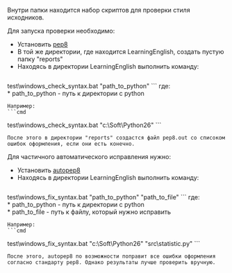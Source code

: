 Внутри папки находится набор скриптов для проверки стиля исходников.

Для запуска проверки необходимо:

* Установить [pep8](http://pep8.readthedocs.org/en/latest/intro.html)
* В той же директории, где находится LearningEnglish, создать пустую папку "reports"
* Находясь в директории LearningEnglish выполнить команду:
    ```cmd
test\windows_check_syntax.bat "path_to_python"
    ```
где:  
    * path_to_python - путь к директории с python  

    Например:
    ```cmd
test\windows_check_syntax.bat "c:\Soft\Python26"
    ```

    После этого в директории "reports" создастся файл pep8.out со списоком ошибок оформления, если они есть конечно.

Для частичного автоматического исправления нужно:

* Установить [autopep8](https://github.com/hhatto/autopep8)
* Находясь в директории LearningEnglish выполнить команду:
    ```cmd
test\windows_fix_syntax.bat "path_to_python" "path_to_file"
    ```
где:  
    * path_to_python - путь к директории с python  
    * path_to_file - путь к файлу, который нужно исправить

    Например:
    ```cmd
test\windows_fix_syntax.bat "c:\Soft\Python26" "src\statistic.py"
    ```

    После этого, autopep8 по возможности поправит все ошибки оформления согласно стандарту pep8. Однако результаты лучше проверить вручную.